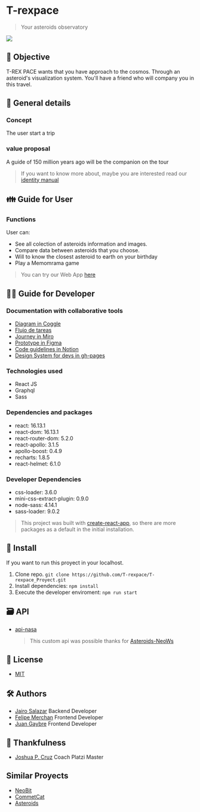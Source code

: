 # T-rexpace

> Your asteroids observatory

![](http://ec2-54-234-62-6.compute-1.amazonaws.com:8080/static/images/brand/imagotipo/imagotipo-positivo-color.svg)

## 🎯 Objective

T-REX PACE wants that you have approach to the cosmos. Through an asteroid's visualization system. You'll have a friend who will company you in this travel.

## 🧾 General details

### Concept

The user start a trip

### value proposal

A guide of 150 million years ago will be the companion on the tour

> If you want to know more about, maybe you are interested read our [identity manual](https://issuu.com/danielfelipemerchan/docs/manual_de_marca_t-rexspace_29jul2020 "identity manual")

## 👪 Guide for User

### Functions

User can:

- See all colection of asteroids information and images.
- Compare data between asteroids that you choose.
- Will to know the closest asteroid to earth on your birthday
- Play a Memomrama game

> You can try our Web App [here](https://T-rexpace.github.io/T-rexpace_Proyect "here")

## 👨‍💻 Guide for Developer

### Documentation with collaborative tools

- [Diagram in Coggle](https://coggle.it/diagram/XtbitZFlE5NOJ5LE/t/project "Diagram in Coggle")
- [Flujo de tareas](https://drive.google.com/file/d/1M3Ssdpb7lUk4KYdvXeXzVKigwli-TLH3/view "Flujo de tareas")
- [Journey in Miro](https://miro.com/app/board/o9J_kqlmqgY=/ "Journey in Miro")
- [Prototype in Figma](<https://www.figma.com/file/twDIAdKtvxVAW2muvqbKXL/project-platzi-master__DesignSystem-(Copy)?node-id=0%3A1> "Prototype in Figma")
- [Code guidelines in Notion](https://www.notion.so/Gu-as-de-c-digo-5bf127faad29437c9cee598179ff08b7 "Code guidelines in Notion")
- [Design System for devs in gh-pages](https://t-rexpace.github.io/Design-System/ "Design System for devs")

### Technologies used

- React JS
- Graphql
- Sass

### Dependencies and packages

- react: 16.13.1
- react-dom: 16.13.1
- react-router-dom: 5.2.0
- react-apollo: 3.1.5
- apollo-boost: 0.4.9
- recharts: 1.8.5
- react-helmet: 6.1.0

### Developer Dependencies

- css-loader: 3.6.0
- mini-css-extract-plugin: 0.9.0
- node-sass: 4.14.1
- sass-loader: 9.0.2

> This project was built with [create-react-app](https://github.com/facebook/create-react-app#creating-an-app "create-react-app"), so there are more packages as a default in the initial installation.

## 🔗 Install

If you want to run this proyect in your localhost.

1. Clone repo. `git clone https://github.com/T-rexpace/T-rexpace_Proyect.git`
2. Install dependencies: `npm install`
3. Execute the developer enviroment: `npm run start`

## 🗃 API

- [api-nasa](https://github.com/jsv1280/api-nasa "api-nasa")
  > This custom api was possible thanks for [Asteroids-NeoWs](https://api.nasa.gov/ "Asteroids-NeoWs")

## 🔑 License

- [MIT](https://es.wikipedia.org/wiki/Licencia_MIT "MIT")

## 🛠 Authors

- [Jairo Salazar](https://github.com/jsv1280 "Jairo Salazar") Backend Developer
- [Felipe Merchan](https://github.com/FelipeMerchan "Felipe Merchan") Frontend Developer
- [Juan Gaybre](https://github.com/Gaybre "Juan Gaybre") Frontend Developer

## 💽 Thankfulness

- [Joshua P. Cruz](https://github.com/JoshuaPCruz "Joshua P. Cruz") Coach Platzi Master

## Similar Proyects

- [NeoBit](https://github.com/WS-Jedp/NeoBit "NeoBit")
- [CommetCat](https://github.com/rafeldev/comeet-cat "CommetCat")
- [Asteroids](https://github.com/ArzateCompany/asteroids "Asteroids")
